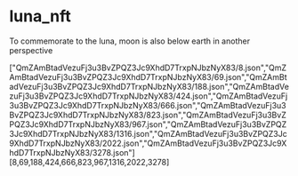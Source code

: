 # luna_nft
To commemorate to the luna, moon is also below earth in another perspective

["QmZAmBtadVezuFj3u3BvZPQZ3Jc9XhdD7TrxpNJbzNyX83/8.json","QmZAmBtadVezuFj3u3BvZPQZ3Jc9XhdD7TrxpNJbzNyX83/69.json","QmZAmBtadVezuFj3u3BvZPQZ3Jc9XhdD7TrxpNJbzNyX83/188.json","QmZAmBtadVezuFj3u3BvZPQZ3Jc9XhdD7TrxpNJbzNyX83/424.json","QmZAmBtadVezuFj3u3BvZPQZ3Jc9XhdD7TrxpNJbzNyX83/666.json","QmZAmBtadVezuFj3u3BvZPQZ3Jc9XhdD7TrxpNJbzNyX83/823.json","QmZAmBtadVezuFj3u3BvZPQZ3Jc9XhdD7TrxpNJbzNyX83/967.json","QmZAmBtadVezuFj3u3BvZPQZ3Jc9XhdD7TrxpNJbzNyX83/1316.json","QmZAmBtadVezuFj3u3BvZPQZ3Jc9XhdD7TrxpNJbzNyX83/2022.json","QmZAmBtadVezuFj3u3BvZPQZ3Jc9XhdD7TrxpNJbzNyX83/3278.json"]
[8,69,188,424,666,823,967,1316,2022,3278]